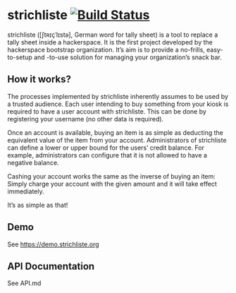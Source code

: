 # strichliste  [![Build Status](https://travis-ci.org/strichliste/server.svg?branch=master)](https://travis-ci.org/strichliste/server)

strichliste ([ʃtʀɪçˈlɪstə], German word for tally sheet) is a tool to replace a tally sheet inside a hackerspace. It is the first project developed by the hackerspace bootstrap organization.
It’s aim is to provide a no-frills, easy-to-setup and -to-use solution for managing your organization’s snack bar. 

## How it works?

The processes implemented by strichliste inherently assumes to be used by a trusted audience. Each user intending to buy something from your kiosk is required to have a user account with strichliste. This can be done by registering your username (no other data is required).

Once an account is available, buying an item is as simple as deducting the equivalent value of the item from your account. Administrators of strichliste can define a lower or upper bound for the users’ credit balance. For example, administrators can configure that it is not allowed to have a negative balance.

Cashing your account works the same as the inverse of buying an item: Simply charge your account with the given amount and it will take effect immediately.

It’s as simple as that!

## Demo

See https://demo.strichliste.org

## API Documentation

See API.md

